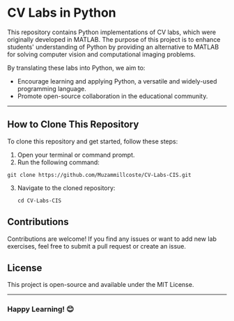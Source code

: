# CV Labs in Python

This repository contains Python implementations of CV  labs, which were originally developed in MATLAB. The purpose of this project is to enhance students' understanding of Python by providing an alternative to MATLAB for solving computer vision and computational imaging problems.

By translating these labs into Python, we aim to:
- Encourage learning and applying Python, a versatile and widely-used programming language.
- Promote open-source collaboration in the educational community.

---

## How to Clone This Repository

To clone this repository and get started, follow these steps:

1. Open your terminal or command prompt.
2. Run the following command:

```
git clone https://github.com/Muzammillcoste/CV-Labs-CIS.git 
```

3. Navigate to the cloned repository:

    ``` cd CV-Labs-CIS  ```

## Contributions

Contributions are welcome! If you find any issues or want to add new lab exercises, feel free to submit a pull request or create an issue.

## License

This project is open-source and available under the MIT License.

---
### Happy Learning! 😊